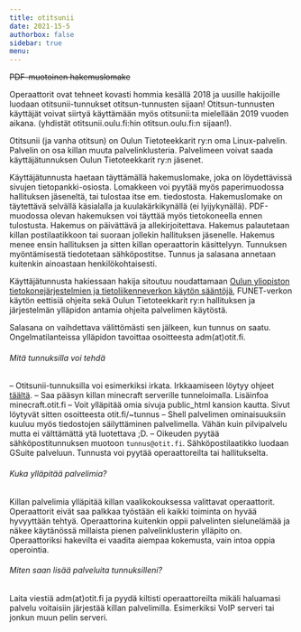 ```yaml
---
title: otitsunii
date: 2021-15-5
authorbox: false
sidebar: true
menu:
---
```


~~PDF-muotoinen hakemuslomake~~

Operaattorit ovat tehneet kovasti hommia kesällä 2018 ja uusille hakijoille luodaan otitsunii-tunnukset otitsun-tunnusten sijaan! Otitsun-tunnusten käyttäjät voivat siirtyä käyttämään myös otitsunii:ta mielellään 2019 vuoden aikana. (yhdistät otitsunii.oulu.fi:hin otitsun.oulu.fi:n sijaan!).

Otitsunii (ja vanha otitsun) on Oulun Tietoteekkarit ry:n oma Linux-palvelin. Palvelin on osa killan muuta palvelinklusteria. Palvelimeen voivat saada käyttäjätunnuksen Oulun Tietoteekkarit ry:n jäsenet.

Käyttäjätunnusta haetaan täyttämällä hakemuslomake, joka on löydettävissä sivujen tietopankki-osiosta. Lomakkeen voi pyytää myös paperimuodossa hallituksen jäseneltä, tai tulostaa itse em. tiedostosta.
Hakemuslomake on täytettävä selvällä käsialalla ja kuulakärkikynällä (ei lyijykynällä). PDF-muodossa olevan hakemuksen voi täyttää myös tietokoneella ennen tulostusta. Hakemus on päivättävä ja allekirjoitettava. Hakemus palautetaan killan postilaatikkoon tai suoraan jollekin hallituksen jäsenelle. Hakemus menee ensin hallituksen ja sitten killan operaattorin käsittelyyn. Tunnuksen myöntämisestä tiedotetaan sähköpostitse. Tunnus ja salasana annetaan kuitenkin ainoastaan henkilökohtaisesti.

Käyttäjätunnusta hakiessaan hakija sitoutuu noudattamaan [Oulun yliopiston tietokonejärjestelmien ja tietoliikenneverkon käytön sääntöjä](https://www.oulu.fi/th/node/30542), FUNET-verkon käytön eettisiä ohjeita sekä Oulun Tietoteekkarit ry:n hallituksen ja järjestelmän ylläpidon antamia ohjeita palvelimen käytöstä.

Salasana on vaihdettava välittömästi sen jälkeen, kun tunnus on saatu. Ongelmatilanteissa ylläpidon tavoittaa osoitteesta adm(at)otit.fi.

###### Mitä tunnuksilla voi tehdä

– Otitsunii-tunnuksilla voi esimerkiksi irkata. Irkkaamiseen löytyy ohjeet [täältä](../../tietopankki/irc-opas/).
– Saa pääsyn killan minecraft serverille tunneloimalla. Lisäinfoa minecraft.otit.fi
– Voit ylläpitää omia sivuja public_html kansion kautta. Sivut löytyvät sitten osoitteesta otit.fi/~tunnus
– Shell palvelimen ominaisuuksiin kuuluu myös tiedostojen säilyttäminen palvelimella. Vähän kuin pilvipalvelu mutta ei välttämättä ytä luotettava ;D.
– Oikeuden pyytää sähköpostitunnuksen muotoon `tunnus@otit.fi`. Sähköpostilaatikko luodaan GSuite palveluun. Tunnusta voi pyytää operaattoreilta tai hallitukselta.

###### Kuka ylläpitää palvelimia?

Killan palvelimia ylläpitää killan vaalikokouksessa valittavat operaattorit. Operaattorit eivät saa palkkaa työstään eli kaikki toiminta on hyvää hyvyyttään tehtyä. Operaattorina kuitenkin oppii palvelinten sielunelämää ja näkee käytänössä millaista pienen palvelinklusterin ylläpito on. Operaattoriksi hakevilta ei vaadita aiempaa kokemusta, vain intoa oppia operointia.

###### Miten saan lisää palveluita tunnuksilleni?

Laita viestiä adm(at)otit.fi ja pyydä kiltisti operaattoreilta mikäli haluamasi palvelu voitaisiin järjestää killan palvelimilla. Esimerkiksi VoIP serveri tai jonkun muun pelin serveri.
